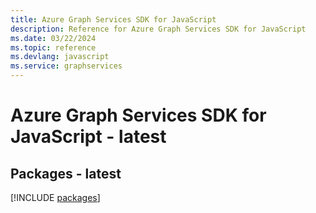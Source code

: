 ```yaml
---
title: Azure Graph Services SDK for JavaScript
description: Reference for Azure Graph Services SDK for JavaScript
ms.date: 03/22/2024
ms.topic: reference
ms.devlang: javascript
ms.service: graphservices
---
```

# Azure Graph Services SDK for JavaScript - latest
## Packages - latest
[!INCLUDE [packages](graph-services-index.md)]